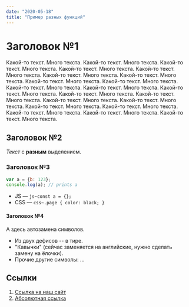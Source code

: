 ```yaml
---
date: "2020-05-18"
title: "Пример разных функций"
---
```


# Заголовок №1

Какой-то текст. Много текста. Какой-то текст. Много текста. Какой-то текст. Много текста. Какой-то текст. Много текста. Какой-то текст. Много текста. Какой-то текст. Много текста. Какой-то текст. Много текста. Какой-то текст. Много текста. Какой-то текст. Много текста. Какой-то текст. Много текста. Какой-то текст. Много текста. Какой-то текст. Много текста. Какой-то текст. Много текста. Какой-то текст. Много текста. Какой-то текст. Много текста. Какой-то текст. Много текста. Какой-то текст. Много текста. Какой-то текст. Много текста. Какой-то текст. Много текста. Какой-то текст. Много текста. Какой-то текст. Много текста.

## Заголовок №2

*Текст* с **разным** ~~выделением~~.

### Заголовок №3

```js
var a = {b: 123};
console.log(a); // prints a
```

* JS — `js~const a = {};`
* CSS — `css~.page { color: black; }`

#### Заголовок №4

А здесь автозамена символов.

* Из двух дефисов -- в тире.
* "Кавычки" (сейчас заменяется на английские, нужно сделать замену на ёлочки).
* Прочие другие символы: ...

## Ссылки

1. [Ссылка на наш сайт](/)
2. [Абсолютная ссылка](https://www.gatsbyjs.org/packages/gatsby-remark-external-links)
